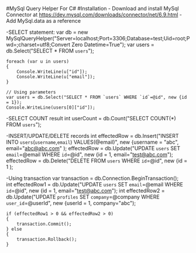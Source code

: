 #MySql Query Helper For C#
#Installation
	- Download and install MySql Connector at https://dev.mysql.com/downloads/connector/net/6.9.html
	- Add MySql.data as a reference

-SELECT statement:
	var db = new MySqlQueryHelper("Server=localhost;Port=3306;Database=test;Uid=root;Pwd=;charset=utf8;Convert Zero Datetime=True");
    var users = db.Select("SELECT * FROM `users`");

    foreach (var u in users)
    {
		Console.WriteLine(u["id"]);
        Console.WriteLine(u["email"]);
    }

	// Using parameters
	var users = db.Select("SELECT * FROM `users` WHERE `id`=@id", new {id = 1});
	Console.WriteLine(users[0]["id"]);

-SELECT COUNT result
	int userCount = db.Count("SELECT COUNT(*) FROM `users`");

-INSERT/UPDATE/DELETE records
	int effectedRow = db.Insert("INSERT INTO `users`(`username`,`email`) VALUES(@email)", new {username = "abc", email="abc@abc.com" );
	effectedRow = db.Update("UPDATE `users` SET `email`=@email WHERE `id`=@id", new {id = 1, email="test@abc.com");
	effectedRow = db.Delete("DELETE FROM `users` WHERE `id`=@id", new {id = 1 );

-Using transaction
	var transaction = db.Connection.BeginTransaction();  
	int effectedRow1 = db.Update("UPDATE `users` SET `email`=@email WHERE `id`=@id", new {id = 1, email="test@abc.com");
	int effectedRow2 = db.Update("UPDATE `profiles` SET `company`=@company WHERE `user_id`=@userId", new {userId = 1, company="abc");
	
	if (effectedRow1 > 0 && effectedRow2 > 0)
	{
		transaction.Commit();	
	} else 
	{
		transaction.Rollback();
	}

	